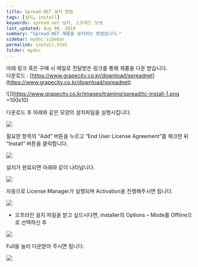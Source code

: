 ```yaml
---
title: Spread.NET 설치 방법
tags: [설치, install]
keywords: spread.net 설치, 스프레드 닷넷
last_updated: Aug 08, 2019
summary: "Spread.NET 제품을 설치하는 방법입니다."
sidebar: mydoc_sidebar
permalink: install.html
folder: mydoc
---
```


아래 링크 혹은 구매 시 메일로 전달받은 링크를 통해 제품을 다운 받습니다.  
다운로드 : [https://www.grapecity.co.kr/download/spreadnet](https://www.grapecity.co.kr/download/spreadnet)
  
![](https://www.grapecity.co.kr/images/training/spread/tc-install-1.png =100x10)

다운로드 후 아래와 같은 모양의 설치파일을 실행시킵니다.

![](https://www.grapecity.co.kr/images/training/spread/tc-install-2.png)

필요한 항목의 “Add” 버튼을 누르고 “End User License Agreement”를 체크한 뒤 “Install” 버튼을 클릭합니다.

![](https://www.grapecity.co.kr/images/training/spread/tc-install-3.png)

설치가 완료되면 아래와 같이 나타납니다.

![](https://www.grapecity.co.kr/images/training/spread/tc-install-4.png)

자동으로 License Manager가 실행되며 Activation을 진행해주시면 됩니다.

![](https://www.grapecity.co.kr/images/training/spread/tc-install-5.png)

- 오프라인 설치 파일을 받고 싶으시다면, installer의 Options – Mode를 Offline으로 선택하신 후

![](https://www.grapecity.co.kr/images/training/spread/tc-install-6.png)

Full을 눌러 다운받아 주시면 됩니다.

![](https://www.grapecity.co.kr/images/training/spread/tc-install-7.png)
